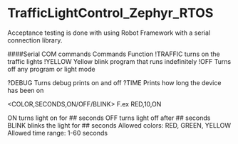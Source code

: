 # TrafficLightControl_Zephyr_RTOS

Acceptance testing is done with using Robot Framework with a serial connection library.

####Serial COM commands
Commands                        Function
!TRAFFIC                        turns on the traffic lights
!YELLOW                         Yellow blink program that runs indefinitely
!OFF                            Turns off any program or light mode

?DEBUG                          Turns debug prints on and off
?TIME                           Prints how long the device has been on

<COLOR,SECONDS,ON/OFF/BLINK>    F.ex RED,10,ON

ON turns light on for ## seconds
OFF turns light off after ## seconds     
BLINK blinks the light for ## seconds
Allowed colors: RED, GREEN, YELLOW
Allowed time range: 1-60 seconds
